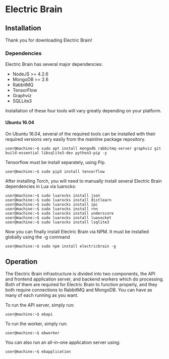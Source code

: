 Electric Brain
==============

## Installation

Thank you for downloading Electric Brain!

### Dependencies

Electric Brain has several major dependencies:
 - NodeJS >= 4.2.6
 - MongoDB >= 2.6
 - RabbitMQ
 - TensorFlow
 - Graphviz
 - SQLLite3

Installation of these four tools will vary greatly depending on your platform.

#### Ubuntu 16.04

On Ubuntu 16.04, several of the required tools can be installed with their required versions very easily from
the mainline package repository.

    user@machine:~$ sudo apt install mongodb rabbitmq-server graphviz git build-essential libsqlite3-dev python3-pip -y

Tensorflow must be install separately, using Pip.

    user@machine:~$ sudo pip3 install tensorflow

After installing Torch, you will need to manually install several Electric Brain dependencies in Lua via
luarocks:

    user@machine:~$ sudo luarocks install json
    user@machine:~$ sudo luarocks install distlearn
    user@machine:~$ sudo luarocks install ipc
    user@machine:~$ sudo luarocks install rnn
    user@machine:~$ sudo luarocks install underscore
    user@machine:~$ sudo luarocks install luasocket
    user@machine:~$ sudo luarocks install lsqlite3

Now you can finally install Electric Brain via NPM. It must be installed globally using the -g command

    user@machine:~$ sudo npm install electricbrain -g

## Operation

The Electric Brain infrastructure is divided into two components, the API and frontend application server,
and backend workers which do processing. Both of them are required for Electric Brain to function properly,
and they both require connections to RabbitMQ and MongoDB. You can have as many of each running as you want.

To run the API server, simply run:

    user@machine:~$ ebapi

To run the worker, simply run:

    user@machine:~$ ebworker

You can also run an all-in-one application server using:

    user@machine:~$ ebapplication

